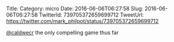 Title: 
Category: micro
Date: 2016-06-06T06:27:58
Slug: 2016-06-06T06:27:58
TwitterId: 739705372659699712
TweetUrl: https://twitter.com/mark_philpot/status/739705372659699712

[@caldwecr](https://twitter.com/caldwecr) the only compelling game thus far